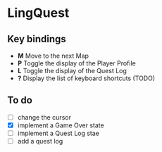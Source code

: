# LingQuest

## Key bindings

- **M** Move to the next Map
- **P** Toggle the display of the Player Profile
- **L** Toggle the display of the Quest Log
- **?** Display the list of keyboard shortcuts (TODO)

## To do

- [ ] change the cursor
- [x] implement a Game Over state
- [ ] implement a Quest Log stae
- [ ] add a quest log
